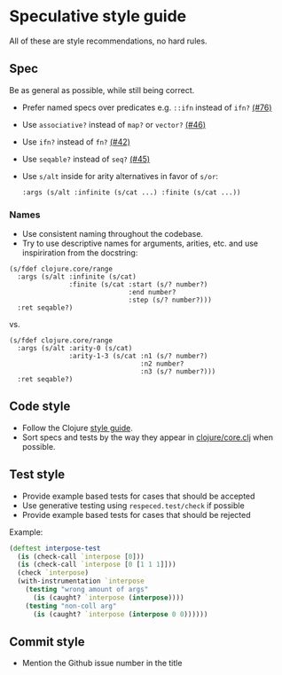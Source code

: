 # Speculative style guide

All of these are style recommendations, no hard rules.

## Spec

Be as general as possible, while still being correct.

* Prefer named specs over predicates e.g. `::ifn` instead of `ifn?` [(#76)](https://github.com/slipset/speculative/issues/76)
* Use `associative?` instead of `map?` or `vector?` [(#46)](https://github.com/slipset/speculative/issues/46)
* Use `ifn?` instead of `fn?` [(#42)](https://github.com/slipset/speculative/issues/42)
* Use `seqable?` instead of `seq?` [(#45)](https://github.com/slipset/speculative/issues/45)


* Use `s/alt` inside for arity alternatives in favor of `s/or`:

      :args (s/alt :infinite (s/cat ...) :finite (s/cat ...))

### Names

* Use consistent naming throughout the codebase.
* Try to use descriptive names for arguments, arities, etc. and use inspiriration from the docstring:

```
(s/fdef clojure.core/range
  :args (s/alt :infinite (s/cat)
               :finite (s/cat :start (s/? number?)
                              :end number?
                              :step (s/? number?)))
  :ret seqable?)
```

vs.

```
(s/fdef clojure.core/range
  :args (s/alt :arity-0 (s/cat)
               :arity-1-3 (s/cat :n1 (s/? number?)
                                 :n2 number?
                                 :n3 (s/? number?)))
  :ret seqable?)
```

## Code style

* Follow the Clojure [style guide](https://github.com/bbatsov/clojure-style-guide).
* Sort specs and tests by the way they appear in
  [clojure/core.clj](https://github.com/clojure/clojure/blob/master/src/clj/clojure/core.clj)
  when possible.

## Test style

* Provide example based tests for cases that should be accepted
* Use generative testing using `respeced.test/check` if possible
* Provide example based tests for cases that should be rejected

Example:

``` clojure
(deftest interpose-test
  (is (check-call `interpose [0]))
  (is (check-call `interpose [0 [1 1 1]]))
  (check `interpose)
  (with-instrumentation `interpose
    (testing "wrong amount of args"
      (is (caught? `interpose (interpose))))
    (testing "non-coll arg"
      (is (caught? `interpose (interpose 0 0))))))
```

## Commit style

* Mention the Github issue number in the title
